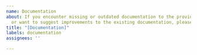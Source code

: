 ```yaml
---
name: Documentation
about: If you encounter missing or outdated documentation to the provided source code,
  or want to suggest improvements to the existing documentation, please use this form.
title: "[Documentation]"
labels: documentation
assignees: ''

---
```




